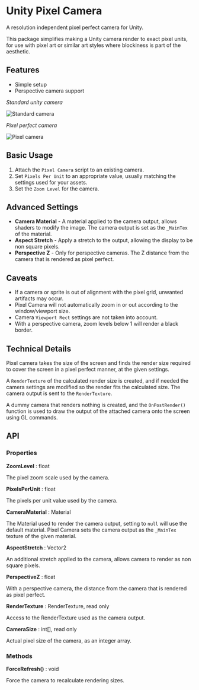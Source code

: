 # Unity Pixel Camera

A resolution independent pixel perfect camera for Unity.

This package simplifies making a Unity camera render to exact pixel units, for use with pixel art or similar art styles where blockiness is part of the aesthetic.

## Features ##

* Simple setup
* Perspective camera support

*Standard unity camera*

![Standard camera](http://i.imgur.com/pye9clh.gif)

*Pixel perfect camera*

![Pixel camera](http://i.imgur.com/VKhQrfu.gif)

## Basic Usage ##

1. Attach the `Pixel Camera` script to an existing camera.
2. Set `Pixels Per Unit` to an appropriate value, usually matching the settings used for your assets.
3. Set the `Zoom Level` for the camera.

## Advanced Settings ##

* __Camera Material__ - A material applied to the camera output, allows shaders to modify the image. The camera output is set as the `_MainTex` of the material.
* __Aspect Stretch__ - Apply a stretch to the output, allowing the display to be non square pixels.
* __Perspective Z__ - Only for perspective cameras. The Z distance from the camera that is rendered as pixel perfect.

## Caveats ##

* If a camera or sprite is out of alignment with the pixel grid, unwanted artifacts may occur.
* Pixel Camera will not automatically zoom in or out according to the window/viewport size.
* Camera `Viewport Rect` settings are not taken into account.
* With a perspective camera, zoom levels below 1 will render a black border.

## Technical Details ##

Pixel camera takes the size of the screen and finds the render size required to cover the screen in a pixel perfect manner, at the given settings.

A `RenderTexture` of the calculated render size is created, and if needed the camera settings are modified so the render fits the calculated size. The camera output is sent to the `RenderTexture`.

A dummy camera that renders nothing is created, and the `OnPostRender()` function is used to draw the output of the attached camera onto the screen using GL commands.

## API ##

### Properties ###

__ZoomLevel__ : float

The pixel zoom scale used by the camera.

__PixelsPerUnit__ : float

The pixels per unit value used by the camera.

__CameraMaterial__ : Material

The Material used to render the camera output, setting to `null` will use the default material. Pixel Camera sets the camera output as the `_MainTex` texture of the given material.

__AspectStretch__ : Vector2

An additional stretch applied to the camera, allows camera to render as non square pixels.

__PerspectiveZ__ : float

With a perspective camera, the distance from the camera that is rendered as pixel perfect.

__RenderTexture__ : RenderTexture, read only

Access to the RenderTexture used as the camera output.

__CameraSize__ : int[], read only

Actual pixel size of the camera, as an integer array.

### Methods ###

__ForceRefresh()__ : void

Force the camera to recalculate rendering sizes.
